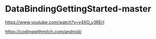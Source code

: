 # DataBindingGettingStarted-master
https://www.youtube.com/watch?v=v4XO_y3RErI


https://codingwithmitch.com/android/
